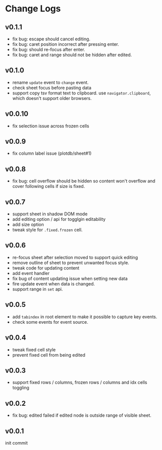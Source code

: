 # Change Logs

## v0.1.1

 - fix bug: escape should cancel editing.
 - fix bug: caret position incorrect after pressing enter.
 - fix bug: should re-focus after enter.
 - fix bug: caret and range should not be hidden after edited.


## v0.1.0

 - rename `update` event to `change` event.
 - check sheet focus before pasting data
 - support copy tsv format text to clipboard. use `navigator.clipboard`, which doesn't support older browsers.


## v0.0.10

 - fix selection issue across frozen cells
 

## v0.0.9

 - fix column label issue (plotdb/sheet#1)


## v0.0.8

 - fix bug: cell overflow should be hidden so content won't overflow and cover following cells if size is fixed.


## v0.0.7

 - support sheet in shadow DOM mode
 - add editing option / api for togglgin editability
 - add size option
 - tweak style for `.fixed.frozen` cell.


## v0.0.6

 - re-focus sheet after selection moved to support quick editing
 - remove outline of sheet to prevent unwanted focus style.
 - tweak code for updating content
 - add event handler
 - fix bug of content updating issue when setting new data
 - fire update event when data is changed.
 - support range in `set` api.


## v0.0.5

 - add `tabindex` in root element to make it possible to capture key events.
 - check some events for event source.


## v0.0.4

 - tweak fixed cell style
 - prevent fixed cell from being edited


## v0.0.3

 - support fixed rows / columns, frozen rows / columns and idx cells toggling


## v0.0.2

 - fix bug: edited failed if edited node is outside range of visible sheet.


## v0.0.1

init commit
